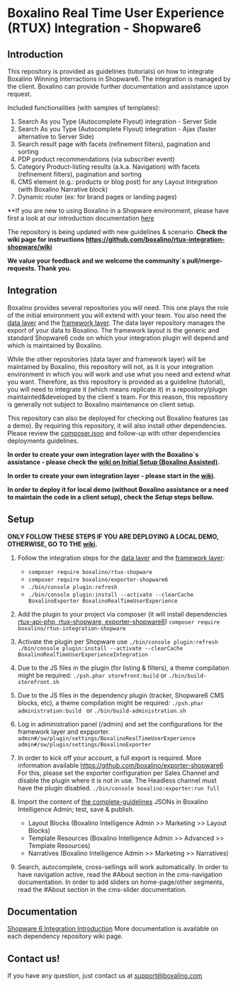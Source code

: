 # Boxalino Real Time User Experience (RTUX) Integration - Shopware6

## Introduction
This repository is provided as guidelines (tutorials) on how to integrate Boxalino Winning Interractions in Shopware6.
The integration is managed by the client.
Boxalino can provide further documentation and assistance upon request.

Included functionalities (with samples of templates):
1. Search As you Type (Autocomplete Flyout) integration - Server Side
2. Search As you Type (Autocomplete Flyout) integration - Ajax (faster alternative to Server Side)
3. Search result page with facets (refinement filters), pagination and sorting
4. PDP product recommendations (via subscriber event)
5. Category Product-listing results (a.k.a. Navigation) with facets (refinement filters), pagination and sorting
6. CMS element (e.g.: products or blog post) for any Layout Integration (with Boxalino Narrative block)
7. Dynamic router (ex: for brand pages or landing pages)

**If you are new to using Boxalino in a Shopware environment, please have first a look at our introduction documentation [here](https://boxalino.atlassian.net/wiki/spaces/BPKB/pages/349601793/Shopware6)

The repository is being updated with new guidelines & scenario.
**Check the wiki page for instructions https://github.com/boxalino/rtux-integration-shopware/wiki**

**We value your feedback and we welcome the community`s pull/merge-requests. Thank you.**

## Integration
Boxalino provides several repositories you will need. This one plays the role of the initial environment you will extend with your team.
You also need the [data layer](https://github.com/boxalino/exporter-shopware6) and the [framework layer](https://github.com/boxalino/rtux-shopware).
The data layer repository manages the export of your data to Boxalino.
The framework layout is the generic and standard Shopware6 code on which your integration plugin will depend and which is maintained by Boxalino.

While the other repositories (data layer and framework layer) will be maintained by Boxalino, this repository will not, as it is your integration environment in which you will work and use what you need and extend what you want.
Therefore, as this repository is provided as a guideline (tutorial), you will need to integrate it (which means replicate it) in a repository/plugin maintainted&developed by the client`s team.
For this reason, this repository is generally not subject to Boxalino maintenance on client setup.

This repository can also be deployed for checking out Boxalino features (as a demo).
By requiring this repository, it will also install other dependencies. Please review the [composer.json](https://github.com/boxalino/rtux-integration-shopware/blob/master/composer.json)
and follow-up with other dependencies deployments guidelines.

**In order to create your own integration layer with the Boxalino`s assistance - please check the [wiki on Initial Setup (Boxalino Assisted)](https://github.com/boxalino/rtux-integration-shopware/wiki/Initial-Setup-(Boxalino-assisted)).**

**In order to create your own integration layer - please start in the [wiki](https://github.com/boxalino/rtux-integration-shopware/wiki#before-you-start).**


**In order to deploy it for local demo (without Boxalino assistance or a need to maintain the code in a client setup), check the *Setup* steps bellow.**

## Setup
**ONLY FOLLOW THESE STEPS IF YOU ARE DEPLOYING A LOCAL DEMO, OTHERWISE, GO TO THE [wiki](https://github.com/boxalino/rtux-integration-shopware/wiki#before-you-start).**

1. Follow the integration steps for the [data layer](https://github.com/boxalino/exporter-shopware6) and the [framework layer](https://github.com/boxalino/rtux-shopware):
   * ``composer require boxalino/rtux-shopware``
   * ``composer require boxalino/exporter-shopware6``
   * ``./bin/console plugin:refresh``
   * ``./bin/console plugin:install --activate --clearCache BoxalinoExporter BoxalinoRealTimeUserExperience``
   
2. Add the plugin to your project via composer (it will install dependencies [rtux-api-php, rtux-shopware, exporter-shopware6](https://github.com/boxalino/rtux-integration-shopware/blob/master/composer.json))
``composer require boxalino/rtux-integration-shopware``

3. Activate the plugin per Shopware use
``./bin/console plugin:refresh``
``./bin/console plugin:install --activate --clearCache BoxalinoRealTimeUserExperienceIntegration``

4. Due to the JS files in the plugin (for listing & filters), a theme compilation might be required:
``./psh.phar storefront:build`` or ``./bin/build-storefront.sh ``
  
5. Due to the JS files in the dependency plugin (tracker, Shopware6 CMS blocks, etc), a theme compilation might be required:
``./psh.phar administration:build `` or ``./bin/build-administration.sh ``

6. Log in administration panel (<your-site>/admin) and set the configurations for the framework layer and expporter.
``admin#/sw/plugin/settings/BoxalinoRealTimeUserExperience``
``admin#/sw/plugin/settings/BoxalinoExporter``

7. In order to kick off your account, a full export is required. 
More information available https://github.com/boxalino/exporter-shopware6
For this, please set the exporter configuration per Sales Channel and disable the plugin where it is not in use.
The Headless channel must have the plugin disabled.
``./bin/console boxalino:exporter:run full``

8. Import the content of [the complete-guidelines](https://github.com/boxalino/rtux-integration-shopware/tree/master/doc/complete-guidelines) JSONs in Boxalino Intelligence Admin; test, save & publish.
    * Layout Blocks (Boxalino Intelligence Admin >> Marketing >> Layout Blocks)
    * Template Resources (Boxalino Intelligence Admin >> Advanced >> Template Resources)
    * Narratives  (Boxalino Intelligence Admin >> Marketing >> Narratives)

9. Search, autocomplete, cross-sellings will work automatically. 
In order to have navigation active, read the #About section in the cms-navigation documentation.
In order to add sliders on home-page/other segments, read the #About section in the cms-slider documentation.


## Documentation

[Shopware 6 Integration Introduction](https://boxalino.atlassian.net/wiki/spaces/BPKB/pages/349601793/Shopware6)
More documentation is available on each dependency repository wiki page.

## Contact us!

If you have any question, just contact us at support@boxalino.com
